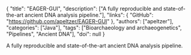 {
  "title": "EAGER-GUI",
  "description": ["A fully reproducible and state-of-the-art ancient DNA analysis pipeline."],
  "links": {
    "GitHub": "https://github.com/apeltzer/EAGER-GUI"
  },
  "authors": ["apeltzer"],
  "categories": ["Java"],
  "tags": ["Bioarchaeology and archaeogenetics", "Pipelines", "Ancient DNA"],
  "doi": null
}

<!-- Generated by csv2md.R – do not edit by hand -->

A fully reproducible and state-of-the-art ancient DNA analysis pipeline.